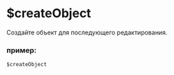 # $createObject
Создайте объект для последующего редактирования.


### пример:
```js
$createObject
```
